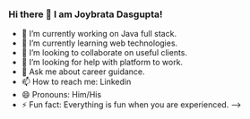 ### Hi there 👋 I am Joybrata Dasgupta!

- 🔭 I’m currently working on Java full stack.
- 🌱 I’m currently learning web technologies.
- 👯 I’m looking to collaborate on useful clients.
- 🤔 I’m looking for help with platform to work.  
- 💬 Ask me about career guidance.
- 📫 How to reach me: Linkedin 
- 😄 Pronouns: Him/His
- ⚡ Fun fact: Everything is fun when you are experienced.
-->
